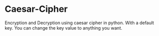 # Caesar-Cipher

Encryption and Decryption using caesar cipher in python.
With a default key.
You can change the key value to anything you want.
